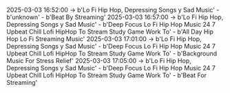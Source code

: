 2025-03-03 16:52:00 -> b'Lo Fi Hip Hop, Depressing Songs y Sad Music' - b'unknown' - b'Beat By Streaming'
2025-03-03 16:57:00 -> b'Lo Fi Hip Hop, Depressing Songs y Sad Music' - b'Deep Focus Lo Fi Hip Hop Music 24 7 Upbeat Chill Lofi HipHop To Stream Study Game Work To' - b'All Day Hip Hop Lo Fi Streaming Music'
2025-03-03 17:01:00 -> b'Lo Fi Hip Hop, Depressing Songs y Sad Music' - b'Deep Focus Lo Fi Hip Hop Music 24 7 Upbeat Chill Lofi HipHop To Stream Study Game Work To' - b'Background Music For Stress Relief'
2025-03-03 17:05:00 -> b'Lo Fi Hip Hop, Depressing Songs y Sad Music' - b'Deep Focus Lo Fi Hip Hop Music 24 7 Upbeat Chill Lofi HipHop To Stream Study Game Work To' - b'Beat For Streaming'
